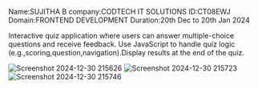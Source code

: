 Name:SUJITHA B
company:CODTECH IT SOLUTIONS
ID:CT08EWJ
Domain:FRONTEND DEVELOPMENT
Duration:20th Dec to 20th Jan 2024

 Interactive quiz application where users can answer multiple-choice questions and receive feedback. Use JavaScript to handle quiz logic (e.g.,scoring,question,navigation).Display results at the end of the quiz.
 
![Screenshot 2024-12-30 215626](https://github.com/user-attachments/assets/d512fbe6-4c0a-4e69-9af4-20ad71a7752a)
![Screenshot 2024-12-30 215723](https://github.com/user-attachments/assets/f1e3c5fa-6509-4b46-8eab-90e4bc9270df)
![Screenshot 2024-12-30 215746](https://github.com/user-attachments/assets/77206259-061a-4f06-9d17-e14ba2c9aee9)
